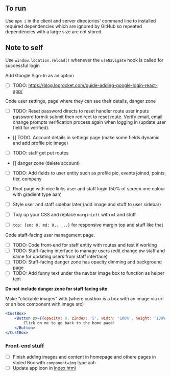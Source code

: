 ## To run
Use `npm i` in the client and server directories' command line to installed required dependencies which are ignored by GitHub so repeated dependencies with a large size are not stored.

## Note to self
Use `window.location.reload()` whenever the `useNavigate` hook is called for successful login

Add Google Sign-In as an option
 - [ ]  TODO: https://blog.logrocket.com/guide-adding-google-login-react-app/ 

Code user settings, page where they can see their details, danger zone
- [ ] TODO: Reset password directs to reset handler route user inputs password formik submit then redirect to reset route. Verify email, email change prompts verification process again when logging in (update user field for verified).
 - [] TODO: Account details in settings page (make some fields dynamic and add profile pic image)
 - [ ] TODO: staff get put routes
 - [] danger zone (delete account)
 - [ ] TODO: Add fields to user entity such as profile pic, events joined, points, tier, company
 - [ ] Root page with nice links user and staff login (50% of screen one colour with gradient type aah)

 - [ ] Style user and staff sidebar later (add image and stuff to user sidebar)
 - [ ] Tidy up your CSS and replace `marginLeft` with `ml` and stuff
 - [ ] `top: {sm: 0, md: 0,. ...}` for responsive margin top and stuff like that

Code staff-facing user management page.
- [ ] TODO: Code front-end for staff entity with routes and test if working
- [ ] TODO: Staff-facing interface to manage users (edit change pw staff and same for updating users from staff interface)
- [ ] TODO: Staff-facing danger zone has opacity dimming and background page
- [ ] TODO: Add funny text under the navbar image box to function as helper text

**Do not include danger zone for staff facing site**

Make "clickable images" with (where custbox is a box with an image via url or an box component with image src)

```jsx
<CustBox>
    <Button sx={{opacity: 0, zIndex: '5', width: '100%', height: '100%', color: '#fff', '&:hover': {opacity: 1}, textTransform: 'unset', fontSize: '36px', fontWeight: 'bold', textAlign: 'center'}} href="/home">
        Click on me to go back to the home page!
    </Button>
</CustBox>
```

### Front-end stuff
- [ ] Finish adding images and content in homepage and othere pages in styled Box with `component=img` type aah
- [ ] Update app icon in [index.html](prasinos/client/index.html)
